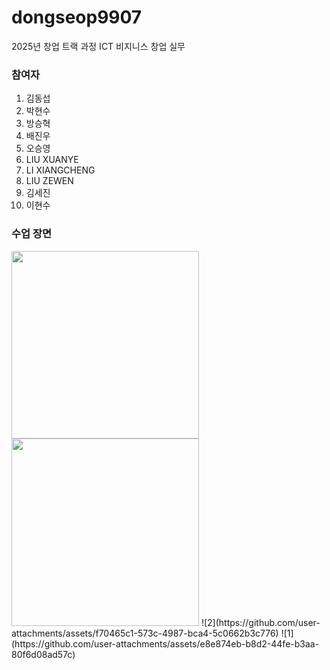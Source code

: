 # dongseop9907  
  2025년 창업 트랙 과정 ICT 비지니스 창업 실무

### 참여자 
1. 김동섭
2. 박현수
3. 방승혁
4. 배진우
5. 오승영
6. LIU XUANYE
7. LI XIANGCHENG
8. LIU ZEWEN
9. 김세진
10. 이현수

### 수업 장면
<img src="image/1.jpg" width="300" height="300">
<img src="image/2.jpg" width="300" height="300">
![2](https://github.com/user-attachments/assets/f70465c1-573c-4987-bca4-5c0662b3c776)
![1](https://github.com/user-attachments/assets/e8e874eb-b8d2-44fe-b3aa-80f6d08ad57c)
